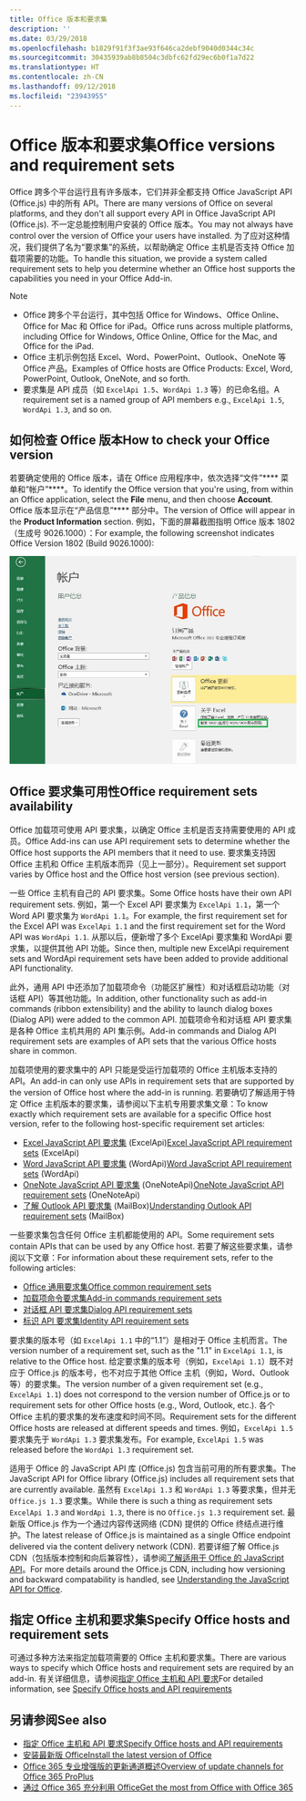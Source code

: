 ```yaml
---
title: Office 版本和要求集
description: ''
ms.date: 03/29/2018
ms.openlocfilehash: b1829f91f3f3ae93f646ca2debf9040d0344c34c
ms.sourcegitcommit: 30435939ab8b8504c3dbfc62fd29ec6b0f1a7d22
ms.translationtype: HT
ms.contentlocale: zh-CN
ms.lasthandoff: 09/12/2018
ms.locfileid: "23943955"
---
```

# <a name="office-versions-and-requirement-sets"></a><span data-ttu-id="87496-102">Office 版本和要求集</span><span class="sxs-lookup"><span data-stu-id="87496-102">Office versions and requirement sets</span></span>

<span data-ttu-id="87496-103">Office 跨多个平台运行且有许多版本，它们并非全都支持 Office JavaScript API (Office.js) 中的所有 API。</span><span class="sxs-lookup"><span data-stu-id="87496-103">There are many versions of Office on several platforms, and they don't all support every API in Office JavaScript API (Office.js).</span></span> <span data-ttu-id="87496-104">不一定总能控制用户安装的 Office 版本。</span><span class="sxs-lookup"><span data-stu-id="87496-104">You may not always have control over the version of Office your users have installed.</span></span>  <span data-ttu-id="87496-105">为了应对这种情况，我们提供了名为“要求集”的系统，以帮助确定 Office 主机是否支持 Office 加载项需要的功能。</span><span class="sxs-lookup"><span data-stu-id="87496-105">To handle this situation, we provide a system called requirement sets to help you determine whether an Office host supports the capabilities you need in your Office Add-in.</span></span> 

> [!NOTE]
> - <span data-ttu-id="87496-106">Office 跨多个平台运行，其中包括 Office for Windows、Office Online、Office for Mac 和 Office for iPad。</span><span class="sxs-lookup"><span data-stu-id="87496-106">Office runs across multiple platforms, including Office for Windows, Office Online, Office for the Mac, and Office for the iPad.</span></span>  
> - <span data-ttu-id="87496-107">Office 主机示例包括 Excel、Word、PowerPoint、Outlook、OneNote 等 Office 产品。</span><span class="sxs-lookup"><span data-stu-id="87496-107">Examples of Office hosts are Office Products: Excel, Word, PowerPoint, Outlook, OneNote, and so forth.</span></span>  
> - <span data-ttu-id="87496-108">要求集是 API 成员（如 `ExcelApi 1.5`、`WordApi 1.3` 等）的已命名组。</span><span class="sxs-lookup"><span data-stu-id="87496-108">A requirement set is a named group of API members e.g., `ExcelApi 1.5`, `WordApi 1.3`, and so on.</span></span>  


## <a name="how-to-check-your-office-version"></a><span data-ttu-id="87496-109">如何检查 Office 版本</span><span class="sxs-lookup"><span data-stu-id="87496-109">How to check your Office version</span></span>

<span data-ttu-id="87496-110">若要确定使用的 Office 版本，请在 Office 应用程序中，依次选择“文件”\*\*\*\* 菜单和“帐户”\*\*\*\*。</span><span class="sxs-lookup"><span data-stu-id="87496-110">To identify the Office version that you're using, from within an Office application, select the **File** menu, and then choose **Account**.</span></span> <span data-ttu-id="87496-111">Office 版本显示在“产品信息”\*\*\*\* 部分中。</span><span class="sxs-lookup"><span data-stu-id="87496-111">The version of Office will appear in the **Product Information** section.</span></span> <span data-ttu-id="87496-112">例如，下面的屏幕截图指明 Office 版本 1802（生成号 9026.1000）：</span><span class="sxs-lookup"><span data-stu-id="87496-112">For example, the following screenshot indicates Office Version 1802 (Build 9026.1000):</span></span>

![检查 Office 版本](../images/office-version-number-ui.jpg)


## <a name="office-requirement-sets-availability"></a><span data-ttu-id="87496-114">Office 要求集可用性</span><span class="sxs-lookup"><span data-stu-id="87496-114">Office requirement sets availability</span></span>

<span data-ttu-id="87496-115">Office 加载项可使用 API 要求集，以确定 Office 主机是否支持需要使用的 API 成员。</span><span class="sxs-lookup"><span data-stu-id="87496-115">Office Add-ins can use API requirement sets to determine whether the Office host supports the API members that it need to use.</span></span> <span data-ttu-id="87496-116">要求集支持因 Office 主机和 Office 主机版本而异（见上一部分）。</span><span class="sxs-lookup"><span data-stu-id="87496-116">Requirement set support varies by Office host and the Office host version (see previous section).</span></span>

<span data-ttu-id="87496-117">一些 Office 主机有自己的 API 要求集。</span><span class="sxs-lookup"><span data-stu-id="87496-117">Some Office hosts have their own API requirement sets.</span></span> <span data-ttu-id="87496-118">例如，第一个 Excel API 要求集为 `ExcelApi 1.1`，第一个 Word API 要求集为 `WordApi 1.1`。</span><span class="sxs-lookup"><span data-stu-id="87496-118">For example, the first requirement set for the Excel API was `ExcelApi 1.1` and the first requirement set for the Word API was `WordApi 1.1`.</span></span> <span data-ttu-id="87496-119">从那以后，便新增了多个 ExcelApi 要求集和 WordApi 要求集，以提供其他 API 功能。</span><span class="sxs-lookup"><span data-stu-id="87496-119">Since then, multiple new ExcelApi requirement sets and WordApi requirement sets have been added to provide additional API functionality.</span></span>

<span data-ttu-id="87496-120">此外，通用 API 中还添加了加载项命令（功能区扩展性）和对话框启动功能（对话框 API）等其他功能。</span><span class="sxs-lookup"><span data-stu-id="87496-120">In addition, other functionality such as add-in commands (ribbon extensibility) and the ability to launch dialog boxes (Dialog API) were added to the common API.</span></span> <span data-ttu-id="87496-121">加载项命令和对话框 API 要求集是各种 Office 主机共用的 API 集示例。</span><span class="sxs-lookup"><span data-stu-id="87496-121">Add-in commands and Dialog API requirement sets are examples of API sets that the various Office hosts share in common.</span></span>

<span data-ttu-id="87496-122">加载项使用的要求集中的 API 只能是受运行加载项的 Office 主机版本支持的 API。</span><span class="sxs-lookup"><span data-stu-id="87496-122">An add-in can only use APIs in requirement sets that are supported by the version of Office host where the add-in is running.</span></span> <span data-ttu-id="87496-123">若要确切了解适用于特定 Office 主机版本的要求集，请参阅以下主机专用要求集文章：</span><span class="sxs-lookup"><span data-stu-id="87496-123">To know exactly which requirement sets are available for a specific Office host version, refer to the following host-specific requirement set articles:</span></span>

- <span data-ttu-id="87496-124">[Excel JavaScript API 要求集](https://docs.microsoft.com/javascript/office/requirement-sets/excel-api-requirement-sets?view=office-js) (ExcelApi)</span><span class="sxs-lookup"><span data-stu-id="87496-124">[Excel JavaScript API requirement sets](https://docs.microsoft.com/javascript/office/requirement-sets/excel-api-requirement-sets?view=office-js) (ExcelApi)</span></span>
- <span data-ttu-id="87496-125">[Word JavaScript API 要求集](https://docs.microsoft.com/javascript/office/requirement-sets/word-api-requirement-sets?view=office-js) (WordApi)</span><span class="sxs-lookup"><span data-stu-id="87496-125">[Word JavaScript API requirement sets](https://docs.microsoft.com/javascript/office/requirement-sets/word-api-requirement-sets?view=office-js) (WordApi)</span></span>
- <span data-ttu-id="87496-126">[OneNote JavaScript API 要求集](https://docs.microsoft.com/javascript/office/requirement-sets/onenote-api-requirement-sets?view=office-js) (OneNoteApi)</span><span class="sxs-lookup"><span data-stu-id="87496-126">[OneNote JavaScript API requirement sets](https://docs.microsoft.com/javascript/office/requirement-sets/onenote-api-requirement-sets?view=office-js) (OneNoteApi)</span></span>
- <span data-ttu-id="87496-127">[了解 Outlook API 要求集](https://docs.microsoft.com/javascript/office/requirement-sets/outlook-api-requirement-sets?view=office-js) (MailBox)</span><span class="sxs-lookup"><span data-stu-id="87496-127">[Understanding Outlook API requirement sets](https://docs.microsoft.com/javascript/office/requirement-sets/outlook-api-requirement-sets?view=office-js) (MailBox)</span></span>

<span data-ttu-id="87496-128">一些要求集包含任何 Office 主机都能使用的 API。</span><span class="sxs-lookup"><span data-stu-id="87496-128">Some requirement sets contain APIs that can be used by any Office host.</span></span> <span data-ttu-id="87496-129">若要了解这些要求集，请参阅以下文章：</span><span class="sxs-lookup"><span data-stu-id="87496-129">For information about these requirement sets, refer to the following articles:</span></span>

- [<span data-ttu-id="87496-130">Office 通用要求集</span><span class="sxs-lookup"><span data-stu-id="87496-130">Office common requirement sets</span></span>](https://docs.microsoft.com/javascript/office/requirement-sets/office-add-in-requirement-sets?view=office-js)
- [<span data-ttu-id="87496-131">加载项命令要求集</span><span class="sxs-lookup"><span data-stu-id="87496-131">Add-in commands requirement sets</span></span>](https://docs.microsoft.com/javascript/office/requirement-sets/add-in-commands-requirement-sets?view=office-js)
- [<span data-ttu-id="87496-132">对话框 API 要求集</span><span class="sxs-lookup"><span data-stu-id="87496-132">Dialog API requirement sets</span></span>](https://docs.microsoft.com/javascript/office/requirement-sets/dialog-api-requirement-sets?view=office-js)
- [<span data-ttu-id="87496-133">标识 API 要求集</span><span class="sxs-lookup"><span data-stu-id="87496-133">Identity API requirement sets</span></span>](https://docs.microsoft.com/javascript/office/requirement-sets/identity-api-requirement-sets?view=office-js)

<span data-ttu-id="87496-134">要求集的版本号（如 `ExcelApi 1.1` 中的“1.1”）是相对于 Office 主机而言。</span><span class="sxs-lookup"><span data-stu-id="87496-134">The version number of a requirement set, such as the "1.1" in `ExcelApi 1.1`, is relative to the Office host.</span></span> <span data-ttu-id="87496-135">给定要求集的版本号（例如，`ExcelApi 1.1`）既不对应于 Office.js 的版本号，也不对应于其他 Office 主机（例如，Word、Outlook 等）的要求集。</span><span class="sxs-lookup"><span data-stu-id="87496-135">The version number of a given requirement set (e.g., `ExcelApi 1.1`) does not correspond to the version number of Office.js or to requirement sets for other Office hosts (e.g., Word, Outlook, etc.).</span></span>  <span data-ttu-id="87496-136">各个 Office 主机的要求集的发布速度和时间不同。</span><span class="sxs-lookup"><span data-stu-id="87496-136">Requirement sets for the different Office hosts are released at different speeds and times.</span></span> <span data-ttu-id="87496-137">例如，`ExcelApi 1.5` 要求集先于 `WordApi 1.3` 要求集发布。</span><span class="sxs-lookup"><span data-stu-id="87496-137">For example, `ExcelApi 1.5` was released before the `WordApi 1.3` requirement set.</span></span>

<span data-ttu-id="87496-138">适用于 Office 的 JavaScript API 库 (Office.js) 包含当前可用的所有要求集。</span><span class="sxs-lookup"><span data-stu-id="87496-138">The JavaScript API for Office library (Office.js) includes all requirement sets that are currently available.</span></span> <span data-ttu-id="87496-139">虽然有 `ExcelApi 1.3` 和 `WordApi 1.3` 等要求集，但并无 `Office.js 1.3` 要求集。</span><span class="sxs-lookup"><span data-stu-id="87496-139">While there is such a thing as requirement sets `ExcelApi 1.3` and `WordApi 1.3`, there is no `Office.js 1.3` requirement set.</span></span> <span data-ttu-id="87496-140">最新版 Office.js 作为一个通过内容传送网络 (CDN) 提供的 Office 终结点进行维护。</span><span class="sxs-lookup"><span data-stu-id="87496-140">The latest release of Office.js is maintained as a single Office endpoint delivered via the content delivery network (CDN).</span></span> <span data-ttu-id="87496-141">若要详细了解 Office.js CDN（包括版本控制和向后兼容性），请参阅[了解适用于 Office 的 JavaScript API](https://docs.microsoft.com/office/dev/add-ins/develop/understanding-the-javascript-api-for-office)。</span><span class="sxs-lookup"><span data-stu-id="87496-141">For more details around the Office.js CDN, including how versioning and backward compatability is handled, see [Understanding the JavaScript API for Office](https://docs.microsoft.com/office/dev/add-ins/develop/understanding-the-javascript-api-for-office).</span></span>

## <a name="specify-office-hosts-and-requirement-sets"></a><span data-ttu-id="87496-142">指定 Office 主机和要求集</span><span class="sxs-lookup"><span data-stu-id="87496-142">Specify Office hosts and requirement sets</span></span>

<span data-ttu-id="87496-143">可通过多种方法来指定加载项需要的 Office 主机和要求集。</span><span class="sxs-lookup"><span data-stu-id="87496-143">There are various ways to specify which Office hosts and requirement sets are required by an add-in.</span></span>  <span data-ttu-id="87496-144">有关详细信息，请参阅[指定 Office 主机和 API 要求](https://docs.microsoft.com/office/dev/add-ins/develop/specify-office-hosts-and-api-requirements)</span><span class="sxs-lookup"><span data-stu-id="87496-144">For detailed information, see [Specify Office hosts and API requirements](https://docs.microsoft.com/office/dev/add-ins/develop/specify-office-hosts-and-api-requirements)</span></span>


## <a name="see-also"></a><span data-ttu-id="87496-145">另请参阅</span><span class="sxs-lookup"><span data-stu-id="87496-145">See also</span></span>

- [<span data-ttu-id="87496-146">指定 Office 主机和 API 要求</span><span class="sxs-lookup"><span data-stu-id="87496-146">Specify Office hosts and API requirements</span></span>](https://docs.microsoft.com/office/dev/add-ins/develop/specify-office-hosts-and-api-requirements)
- [<span data-ttu-id="87496-147">安装最新版 Office</span><span class="sxs-lookup"><span data-stu-id="87496-147">Install the latest version of Office</span></span>](https://docs.microsoft.com/office/dev/add-ins/develop/install-latest-office-version)
- [<span data-ttu-id="87496-148">Office 365 专业增强版的更新通道概述</span><span class="sxs-lookup"><span data-stu-id="87496-148">Overview of update channels for Office 365 ProPlus</span></span>](https://docs.microsoft.com/deployoffice/overview-of-update-channels-for-office-365-proplus)
- [<span data-ttu-id="87496-149">通过 Office 365 充分利用 Office</span><span class="sxs-lookup"><span data-stu-id="87496-149">Get the most from Office with Office 365</span></span>](https://products.office.com/compare-all-microsoft-office-products?tab=2)

